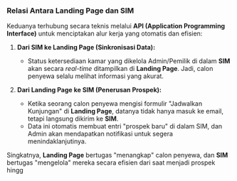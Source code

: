 ### Relasi Antara Landing Page dan SIM

Keduanya terhubung secara teknis melalui **API (Application Programming Interface)** untuk menciptakan alur kerja yang otomatis dan efisien:

1.  **Dari SIM ke Landing Page (Sinkronisasi Data):**
    * Status ketersediaan kamar yang dikelola Admin/Pemilik di dalam **SIM** akan secara *real-time* ditampilkan di **Landing Page**. Jadi, calon penyewa selalu melihat informasi yang akurat.

2.  **Dari Landing Page ke SIM (Penerusan Prospek):**
    * Ketika seorang calon penyewa mengisi formulir "Jadwalkan Kunjungan" di **Landing Page**, datanya tidak hanya masuk ke email, tetapi langsung dikirim ke **SIM**.
    * Data ini otomatis membuat entri "prospek baru" di dalam SIM, dan Admin akan mendapatkan notifikasi untuk segera menindaklanjutinya.

Singkatnya, **Landing Page** bertugas "menangkap" calon penyewa, dan **SIM** bertugas "mengelola" mereka secara efisien dari saat menjadi prospek hingg